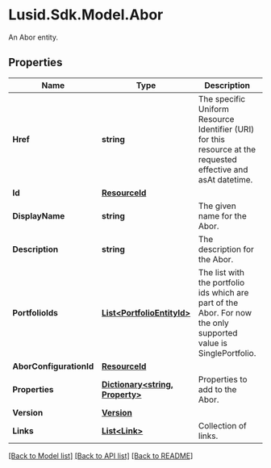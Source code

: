 # Lusid.Sdk.Model.Abor
An Abor entity.

## Properties

Name | Type | Description | Notes
------------ | ------------- | ------------- | -------------
**Href** | **string** | The specific Uniform Resource Identifier (URI) for this resource at the requested effective and asAt datetime. | [optional] 
**Id** | [**ResourceId**](ResourceId.md) |  | 
**DisplayName** | **string** | The given name for the Abor. | [optional] 
**Description** | **string** | The description for the Abor. | [optional] 
**PortfolioIds** | [**List&lt;PortfolioEntityId&gt;**](PortfolioEntityId.md) | The list with the portfolio ids which are part of the Abor. For now the only supported value is SinglePortfolio. | 
**AborConfigurationId** | [**ResourceId**](ResourceId.md) |  | [optional] 
**Properties** | [**Dictionary&lt;string, Property&gt;**](Property.md) | Properties to add to the Abor. | [optional] 
**Version** | [**Version**](Version.md) |  | [optional] 
**Links** | [**List&lt;Link&gt;**](Link.md) | Collection of links. | [optional] 

[[Back to Model list]](../README.md#documentation-for-models) [[Back to API list]](../README.md#documentation-for-api-endpoints) [[Back to README]](../README.md)

